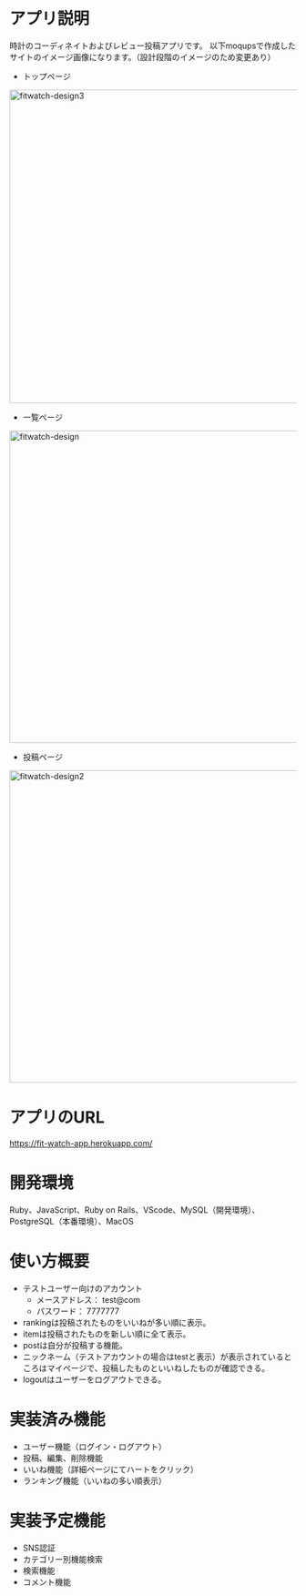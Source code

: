 # アプリ説明
時計のコーディネイトおよびレビュー投稿アプリです。
以下moqupsで作成したサイトのイメージ画像になります。（設計段階のイメージのため変更あり）

- トップページ
<img width="551" alt="fitwatch-design3" src="https://user-images.githubusercontent.com/49112822/65421229-329d0280-de3e-11e9-867c-f98583f5faf7.png">

- 一覧ページ
<img width="549" alt="fitwatch-design" src="https://user-images.githubusercontent.com/49112822/65421631-2b2a2900-de3f-11e9-881a-8476ffb08b33.png">

- 投稿ページ
<img width="549" alt="fitwatch-design2" src="https://user-images.githubusercontent.com/49112822/65421651-3bda9f00-de3f-11e9-88d1-775ebafbbe4c.png">



# アプリのURL
https://fit-watch-app.herokuapp.com/

# 開発環境
Ruby、JavaScript、Ruby on Rails、VScode、MySQL（開発環境）、PostgreSQL（本番環境）、MacOS

# 使い方概要
- テストユーザー向けのアカウント
  - メースアドレス： test@com
  - パスワード： 7777777
- rankingは投稿されたものをいいねが多い順に表示。
- itemは投稿されたものを新しい順に全て表示。
- postは自分が投稿する機能。
- ニックネーム（テストアカウントの場合はtestと表示）が表示されているところはマイページで、投稿したものといいねしたものが確認できる。
- logoutはユーザーをログアウトできる。

# 実装済み機能
- ユーザー機能（ログイン・ログアウト）
- 投稿、編集、削除機能
- いいね機能（詳細ページにてハートをクリック）
- ランキング機能（いいねの多い順表示）

# 実装予定機能
- SNS認証
- カテゴリー別機能検索
- 検索機能
- コメント機能

